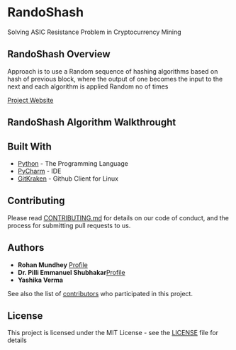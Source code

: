 
# RandoShash

Solving ASIC Resistance Problem in Cryptocurrency Mining


## RandoShash Overview
Approach is to use a Random sequence of hashing algorithms based on hash of previous block, where the output of one becomes the input to the next and each algorithm is applied Random no of times

[Project Website](https://mundhey.github.io/RandoShash/)

<!---
## Review of Existing PoW Algorithm

### SHA256 [Project](https://github.com/bitcoin/bitcoin/blob/master/src/crypto/sha256.cpp)
* Potential ASIC efficiency gain ~ 1000X

The SHA algorithm is a sequence of simple math operations - additions, logical ops, and rotates.

To process a single op on a CPU or GPU requires fetching and decoding an instruction, reading data from a register file, executing the instruction, and then writing the result back to a register file.  This takes significant time and power.

A single op implemented in an ASIC takes a handful of transistors and wires.  This means every individual op takes negligible power, area, or time.  A hashing core is built by laying out the sequence of required ops.

The hashing core can execute the required sequence of ops in much less time, and using less power or area, than doing the same sequence on a CPU or GPU.  A bitcoin ASIC consists of a number of identical hashing cores and some minimal off-chip communication.

### Scrypt and NeoScrypt [Project](https://github.com/wg/scrypt)
* Potential ASIC efficiency gain ~ 1000X

Scrypt and NeoScrypt are similar to SHA in the arithmetic and bitwise operations used. Unfortunately, popular coins such as Litecoin only use a scratchpad size between 32kb and 128kb for their PoW mining algorithm. This scratch pad is small enough to trivially fit on an ASIC next to the math core. The implementation of the math core would be very similar to SHA, with similar efficiency gains.

### X16R [Project](https://github.com/todd1251/ccminer-x16r/blob/x16r/x16r/x16r.cu)
* Potential ASIC efficiency gain ~ 1000X

X16R requires the multiple hashing cores to interact through a simple sequencing state machine. Each individual core will have similar efficiency gains and the sequencing logic will take minimal power, area, or time.

The Baikal BK-X is an existing ASIC with multiple hashing cores and a programmable sequencer.  It has been upgraded to enable new algorithms that sequence the hashes in different orders.

### Equihash [Project](https://github.com/khovratovich/equihash)
* Potential ASIC efficiency gain ~ 100X

The ~150mb of state is large but possible on an ASIC. The binning, sorting, and comparing of bit strings could be implemented on an ASIC at extremely high speed.

### Cuckoo Cycle [Project](https://github.com/tromp/cuckoo)
* Potential ASIC efficiency gain ~ 100X

The amount of state required on-chip is not clear as there are Time/Memory Tradeoff attacks. A specialized graph traversal core would have similar efficiency gains to a SHA compute core.

### CryptoNight [Project](https://github.com/menekevin/cryptonight)
* Potential ASIC efficiency gain ~ 50X

Compared to Scrypt, CryptoNight does much less compute and requires a full 2mb of scratch pad (there is no known Time/Memory Tradeoff attack).  The large scratch pad will dominate the ASIC implementation and limit the number of hashing cores, limiting the absolute performance of the ASIC.  An ASIC will consist almost entirely of just on-die SRAM.

### Ethash [Project](https://github.com/ethereum/wiki/wiki/Ethash)
* Potential ASIC efficiency gain ~ 2X

Ethash requires external memory due to the large size of the DAG.  However that is all that it requires - there is minimal compute that is done on the result loaded from memory.  As a result a custom ASIC could remove most of the complexity, and power, of a GPU and be just a memory interface connected to a small compute engine.

--->

## RandoShash Algorithm Walkthrought

<!---

## Example/Testcase

--->

## Built With

* [Python](https://www.python.org/) - The Programming Language
* [PyCharm](https://www.jetbrains.com/pycharm/) - IDE
* [GitKraken](https://www.gitkraken.com/) - Github Client for Linux

## Contributing

Please read [CONTRIBUTING.md](https://gist.github.com/PurpleBooth/b24679402957c63ec426) for details on our code of conduct, and the process for submitting pull requests to us.

## Authors

* **Rohan Mundhey** [Profile](https://github.com/Mundhey)
* **Dr. Pilli Emmanuel Shubhakar**[Profile](http://www.mnit.ac.in/faculty/profile.php?fid=DDWic9bOIGqobvi0OMHKezOP_ywOpCeVass8pdAACPs)
* **Yashika Verma**

See also the list of [contributors](https://github.com/your/project/contributors) who participated in this project.

## License

This project is licensed under the MIT License - see the [LICENSE](LICENSE) file for details



 
